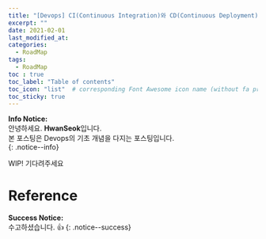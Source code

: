 ```yaml
---
title: "[Devops] CI(Continuous Integration)와 CD(Continuous Deployment)란?"
excerpt: ""
date: 2021-02-01
last_modified_at: 
categories:
  - RoadMap
tags:
  - RoadMap 
toc : true
toc_label: "Table of contents"
toc_icon: "list"  # corresponding Font Awesome icon name (without fa prefix)
toc_sticky: true
---
```


**Info Notice:**  
안녕하세요. **HwanSeok**입니다.  
본 포스팅은 Devops의 기초 개념을 다지는 포스팅입니다.  
{: .notice--info}

WIP! 기다려주세요 

# Reference

**Success Notice:**  
수고하셨습니다. :+1:
{: .notice--success}
